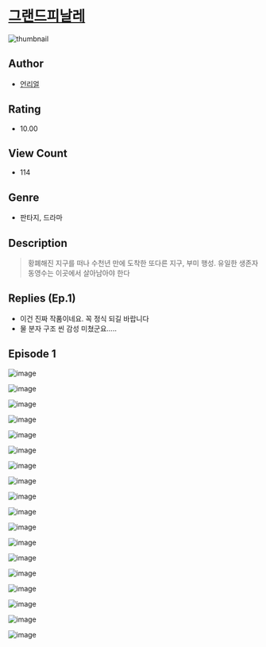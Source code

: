 # [그랜드피날레](https://comic.naver.com/challenge/list?titleId=810918)
![thumbnail](https://image-comic.pstatic.net/user_contents_data/challenge_comic/2023/05/25/366990/upload_7293914274206409829_480x623.jpeg)

## Author
- [언리얼](https://comic.naver.com/artistTitle?id=366990)

## Rating
- 10.00

## View Count
- 114

## Genre
- 판타지, 드라마

## Description
> 황폐해진 지구를 떠나 수천년 만에 도착한 또다른 지구, 부미 행성. 유일한 생존자 동영수는 이곳에서 살아남아야 한다

## Replies (Ep.1)
- 이건 진짜 작품이네요. 꼭 정식 되길 바랍니다
- 물 분자 구조 씬 감성 미쳤군요.....

## Episode 1
![image](https://image-comic.pstatic.net/user_contents_data/challenge_comic/2023/05/25/366990/upload_3474868193941795128.jpeg)

![image](https://image-comic.pstatic.net/user_contents_data/challenge_comic/2023/05/25/366990/upload_3906422105468711988.jpeg)

![image](https://image-comic.pstatic.net/user_contents_data/challenge_comic/2023/05/25/366990/upload_7003998136996869941.jpeg)

![image](https://image-comic.pstatic.net/user_contents_data/challenge_comic/2023/05/25/366990/upload_7306635405383853109.jpeg)

![image](https://image-comic.pstatic.net/user_contents_data/challenge_comic/2023/05/25/366990/upload_3918803710257489250.jpeg)

![image](https://image-comic.pstatic.net/user_contents_data/challenge_comic/2023/05/25/366990/upload_7292788185290388788.jpeg)

![image](https://image-comic.pstatic.net/user_contents_data/challenge_comic/2023/05/25/366990/upload_3906649717260564280.jpeg)

![image](https://image-comic.pstatic.net/user_contents_data/challenge_comic/2023/05/25/366990/upload_7003720170156221238.jpeg)

![image](https://image-comic.pstatic.net/user_contents_data/challenge_comic/2023/05/25/366990/upload_7161345049901545015.jpeg)

![image](https://image-comic.pstatic.net/user_contents_data/challenge_comic/2023/05/25/366990/upload_7305739332650034739.jpeg)

![image](https://image-comic.pstatic.net/user_contents_data/challenge_comic/2023/05/25/366990/upload_3904963255438883121.jpeg)

![image](https://image-comic.pstatic.net/user_contents_data/challenge_comic/2023/05/25/366990/upload_4063997514844759090.jpeg)

![image](https://image-comic.pstatic.net/user_contents_data/challenge_comic/2023/05/25/366990/upload_4048848431658382648.jpeg)

![image](https://image-comic.pstatic.net/user_contents_data/challenge_comic/2023/05/25/366990/upload_7291953625933506098.jpeg)

![image](https://image-comic.pstatic.net/user_contents_data/challenge_comic/2023/05/25/366990/upload_3559588868446695993.jpeg)

![image](https://image-comic.pstatic.net/user_contents_data/challenge_comic/2023/05/25/366990/upload_7219607070703641144.jpeg)

![image](https://image-comic.pstatic.net/user_contents_data/challenge_comic/2023/05/25/366990/upload_3546641027289146161.jpeg)

![image](https://image-comic.pstatic.net/user_contents_data/challenge_comic/2023/05/25/366990/upload_3472950637861876274.jpeg)
